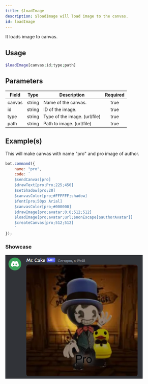 ```yaml
---
title: $loadImage
description: $loadImage will load image to the canvas.
id: loadImage
---
```


It loads image to canvas.

## Usage

```php
$loadImage[canvas;id;type;path]
```

## Parameters

| Field | Type | Description | Required |
| ----- | ---- | ----------- | :------: |
| canvas | string | Name of the canvas. | true |
| id | string | ID of the image. | true |
| type | string | Type of the image. (url/file) | true |
| path | string | Path to image. (url/file) | true |

## Example(s)

This will make canvas with name "pro" and pro image of author.

```js
bot.command({
    name: "pro",
    code: `
    $sendCanvas[pro]
    $drawText[pro;Pro;225;450]
    $setShadow[pro;20]
    $canvasColor[pro;#FFFFFF;shadow]
    $font[pro;50px Arial]
    $canvasColor[pro;#000000]
    $drawImage[pro;avatar;0;0;512;512]
    $loadImage[pro;avatar;url;$nonEscape[$authorAvatar]]
    $createCanvas[pro;512;512]
    `
});
```

### Showcase

![showcase](https://github.com/LordexDuck3990/aoicaweb/blob/master/docs/functions/img/pro.png?raw=true)